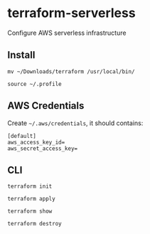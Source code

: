 # terraform-serverless
Configure AWS serverless infrastructure

## Install

`mv ~/Downloads/terraform /usr/local/bin/`

`source ~/.profile`

## AWS Credentials

Create `~/.aws/credentials`, it should contains:

    [default]
    aws_access_key_id=
    aws_secret_access_key=

## CLI

`terraform init`

`terraform apply`

`terraform show`

`terraform destroy`
